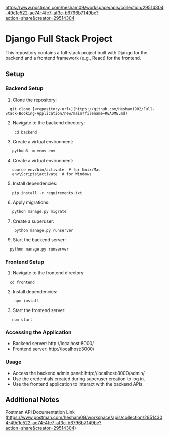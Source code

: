https://www.postman.com/hesham09/workspace/apis/collection/29514304-49c1c522-ae74-4fe7-af3c-b6796b7149be?action=share&creator=29514304

# Django Full Stack Project

This repository contains a full-stack project built with Django for the backend and a frontend framework (e.g., React) for the frontend.

## Setup

### Backend Setup

1. Clone the repository:

```
  git clone [<repository-url>](https://github.com/Hesham1902/Full-Stack-Booking-Application/new/main?filename=README.md)
```

2. Navigate to the backend directory:
   
```
    cd backend
```

3. Create a virtual environment:

```
   python3 -m venv env
```

4. Create a virtual environment:

```
   source env/bin/activate  # for Unix/Mac
   env\Scripts\activate  # for Windows
```

5. Install dependencies:

```
   pip install -r requirements.txt
```
6. Apply migrations:

```
   python manage.py migrate
```
   
7. Create a superuser:
   
```
    python manage.py runserver
```

9. Start the backend server:
    
```
  python manage.py runserver
```

### Frontend Setup

1. Navigate to the frontend directory:

```
  cd frontend
```

2. Install dependencies:
   
```
    npm install
```
3. Start the frontend server:

```
   npm start
```

### Accessing the Application

- Backend server: http://localhost:8000/
- Frontend server: http://localhost:3000/

### Usage
- Access the backend admin panel: http://localhost:8000/admin/
- Use the credentials created during superuser creation to log in.
- Use the frontend application to interact with the backend APIs.


## Additional Notes

Postman API Documentation Link (https://www.postman.com/hesham09/workspace/apis/collection/29514304-49c1c522-ae74-4fe7-af3c-b6796b7149be?action=share&creator=29514304)
